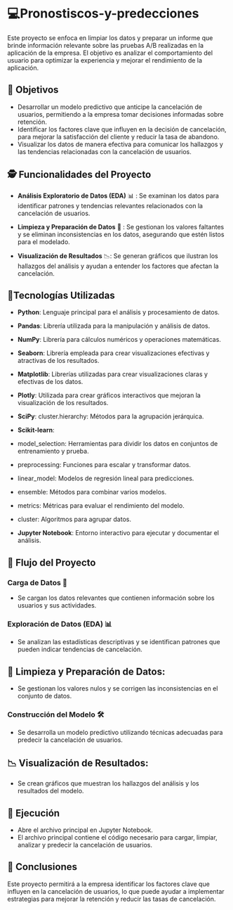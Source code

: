 # :computer:Pronostiscos-y-predecciones

Este proyecto se enfoca en limpiar los datos y preparar un informe que brinde información relevante sobre las pruebas A/B realizadas en la aplicación de la empresa. El objetivo es analizar el comportamiento del usuario para optimizar la experiencia y mejorar el rendimiento de la aplicación.

## 🎯 Objetivos
- Desarrollar un modelo predictivo que anticipe la cancelación de usuarios, permitiendo a la empresa tomar decisiones informadas sobre retención.
- Identificar los factores clave que influyen en la decisión de cancelación, para mejorar la satisfacción del cliente y reducir la tasa de abandono.
- Visualizar los datos de manera efectiva para comunicar los hallazgos y las tendencias relacionadas con la cancelación de usuarios.


## :detective: Funcionalidades del Proyecto

- **Análisis Exploratorio de Datos (EDA)** 📊 :
   Se examinan los datos para identificar patrones y tendencias relevantes relacionados con la cancelación de usuarios.
- **Limpieza y Preparación de Datos** 🧹 :
   Se gestionan los valores faltantes y se eliminan inconsistencias en los datos, asegurando que estén listos para el modelado.
  
- **Visualización de Resultados** 📉:
   Se generan gráficos que ilustran los hallazgos del análisis y ayudan a entender los factores que afectan la cancelación.

## :wrench:Tecnologías Utilizadas

- **Python**: Lenguaje principal para el análisis y procesamiento de datos.
- **Pandas**: Librería utilizada para la manipulación y análisis de datos.
- **NumPy**: Librería para cálculos numéricos y operaciones matemáticas.
- **Seaborn**: Librería empleada para crear visualizaciones efectivas y atractivas de los resultados.
- **Matplotlib**: Librerías utilizadas para crear visualizaciones claras y efectivas de los datos.
- **Plotly**: Utilizada para crear gráficos interactivos que mejoran la visualización de los resultados.
- **SciPy**: cluster.hierarchy: Métodos para la agrupación jerárquica.
- **Scikit-learn**:
- model_selection: Herramientas para dividir los datos en conjuntos de entrenamiento y prueba.
- preprocessing: Funciones para escalar y transformar datos.
- linear_model: Modelos de regresión lineal para predicciones.
- ensemble: Métodos para combinar varios modelos.
- metrics: Métricas para evaluar el rendimiento del modelo.
- cluster: Algoritmos para agrupar datos.



- **Jupyter Notebook**: Entorno interactivo para ejecutar y documentar el análisis.

## 🔄 Flujo del Proyecto 

### Carga de Datos 🔧
- Se cargan los datos relevantes que contienen información sobre los usuarios y sus actividades.

### Exploración de Datos (EDA) 📊
- Se analizan las estadísticas descriptivas y se identifican patrones que pueden indicar tendencias de cancelación.

## 🧹 Limpieza y Preparación de Datos:

- Se gestionan los valores nulos y se corrigen las inconsistencias en el conjunto de datos.

### Construcción del Modelo 🛠️

- Se desarrolla un modelo predictivo utilizando técnicas adecuadas para predecir la cancelación de usuarios.



## 📉 Visualización de Resultados:

- Se crean gráficos que muestran los hallazgos del análisis y los resultados del modelo.


## 🚀 Ejecución
- Abre el archivo principal en Jupyter Notebook.
- El archivo principal contiene el código necesario para cargar, limpiar, analizar y predecir la cancelación de usuarios.

## 📝 Conclusiones
Este proyecto permitirá a la empresa identificar los factores clave que influyen en la cancelación de usuarios, lo que puede ayudar a implementar estrategias para mejorar la retención y reducir las tasas de cancelación.
